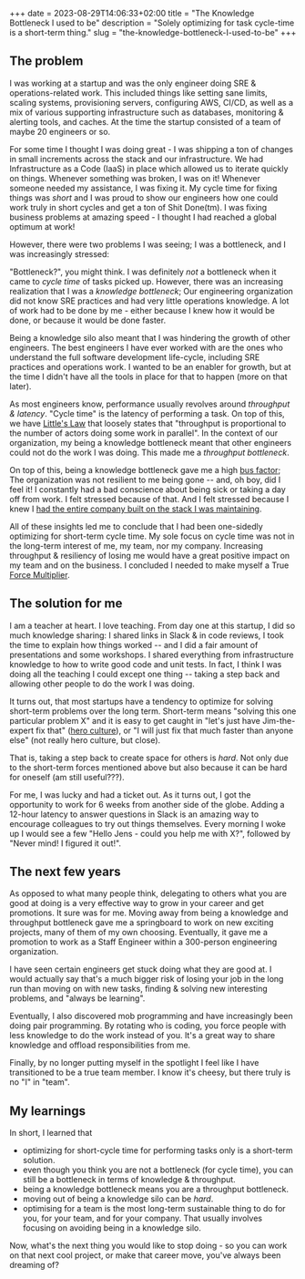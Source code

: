 +++ 
date = 2023-08-29T14:06:33+02:00
title = "The Knowledge Bottleneck I used to be"
description = "Solely optimizing for task cycle-time is a short-term thing."
slug = "the-knowledge-bottleneck-I-used-to-be"
+++
## The problem

I was working at a startup and was the only engineer doing SRE & operations-related work. This included things like setting sane limits, scaling systems, provisioning servers, configuring AWS, CI/CD, as well as a mix of various supporting infrastructure such as databases, monitoring & alerting tools, and caches. At the time the startup consisted of a team of maybe 20 engineers or so.

For some time I thought I was doing great - I was shipping a ton of changes in small increments across the stack and our infrastructure. We had Infrastructure as a Code (IaaS) in place which allowed us to iterate quickly on things. Whenever something was broken, I was on it! Whenever someone needed my assistance, I was fixing it. My cycle time for fixing things was _short_ and I was proud to show our engineers how one could work truly in short cycles and get a ton of Shit Done(tm). I was fixing business problems at amazing speed - I thought I had reached a global optimum at work!

However, there were two problems I was seeing; I was a bottleneck, and I was increasingly stressed:

"Bottleneck?", you might think. I was definitely _not_ a bottleneck when it came to _cycle time_ of tasks picked up. However, there was an increasing realization that I was a _knowledge bottleneck_; Our engineering organization did not know SRE practices and had very little operations knowledge. A lot of work had to be done by me - either because I knew how it would be done, or because it would be done faster.

Being a knowledge silo also meant that I was hindering the growth of other engineers. The best engineers I have ever worked with are the ones who understand the full software development life-cycle, including SRE practices and operations work. I wanted to be an enabler for growth, but at the time I didn't have all the tools in place for that to happen (more on that later).

As most engineers know, performance usually revolves around *throughput & latency*. "Cycle time" is the latency of performing a task. On top of this, we have [Little's Law][littles-law] that loosely states that "throughput is proportional to the number of actors doing some work in parallel". In the context of our organization, my being a knowledge bottleneck meant that other engineers could not do the work I was doing. This made me a _throughput bottleneck_.

[littles-law]: https://en.wikipedia.org/wiki/Little%27s_law

On top of this, being a knowledge bottleneck gave me a high [bus factor][bus-factor]; The organization was not resilient to me being gone -- and, oh boy, did I feel it! I constantly had a bad conscience about being sick or taking a day off from work. I felt stressed because of that. And I felt stressed because I knew I [had the entire company built on the stack I was maintaining][xkcd-card-house].

[bus-factor]: https://en.wikipedia.org/wiki/Bus_factor
[xkcd-card-house]: https://xkcd.com/2347/

All of these insights led me to conclude that I had been one-sidedly optimizing for short-term cycle time. My sole focus on cycle time was not in the long-term interest of me, my team, nor my company. Increasing throughput & resiliency of losing me would have a great positive impact on my team and on the business. I concluded I needed to make myself a True [Force Multiplier][force-multiplier].

[force-multiplier]: https://www.amazon.se/-/en/Tony-Chatman/dp/0998992704

## The solution for me

I am a teacher at heart. I love teaching. From day one at this startup, I did so much knowledge sharing: I shared links in Slack & in code reviews, I took the time to explain how things worked -- and I did a fair amount of presentations and some workshops. I shared everything from infrastructure knowledge to how to write good code and unit tests. In fact, I think I was doing all the teaching I could except one thing -- taking a step back and allowing other people to do the work I was doing.

It turns out, that most startups have a tendency to optimize for solving short-term problems over the long term. Short-term means "solving this one particular problem X" and it is easy to get caught in "let's just have Jim-the-expert fix that" ([hero culture][hero-culture]), or "I will just fix that much faster than anyone else" (not really hero culture, but close).

[hero-culture]: https://www.inteqgroup.com/blog/transforming-a-hero-culture

That is, taking a step back to create space for others is _hard_. Not only due to the short-term forces mentioned above but also because it can be hard for oneself (am still useful???).

For me, I was lucky and had a ticket out. As it turns out, I got the opportunity to work for 6 weeks from another side of the globe. Adding a 12-hour latency to answer questions in Slack is an amazing way to encourage colleagues to try out things themselves. Every morning I woke up I would see a few "Hello Jens - could you help me with X?", followed by "Never mind! I figured it out!".

## The next few years

As opposed to what many people think, delegating to others what you are good at doing is a very effective way to grow in your career and get promotions. It sure was for me. Moving away from being a knowledge and throughput bottleneck gave me a springboard to work on new exciting projects, many of them of my own choosing. Eventually, it gave me a promotion to work as a Staff Engineer within a 300-person engineering organization.

I have seen certain engineers get stuck doing what they are good at. I would actually say that's a much bigger risk of losing your job in the long run than moving on with new tasks, finding & solving new interesting problems, and "always be learning".

Eventually, I also discovered mob programming and have increasingly been doing pair programming. By rotating who is coding, you force people with less knowledge to do the work instead of you. It's a great way to share knowledge and offload responsibilities from me.

Finally, by no longer putting myself in the spotlight I feel like I have transitioned to be a true team member. I know it's cheesy, but there truly is no "I" in "team".

## My learnings

In short, I learned that

 * optimizing for short-cycle time for performing tasks only is a short-term solution.
 * even though you think you are not a bottleneck (for cycle time), you can still be a bottleneck in terms of knowledge & throughput.
 * being a knowledge bottleneck means you are a throughput bottleneck.
 * moving out of being a knowledge silo can be _hard_.
 * optimising for a team is the most long-term sustainable thing to do for you, for your team, and for your company. That usually involves focusing on avoiding being in a knowledge silo.

Now, what's the next thing you would like to stop doing - so you can work on that next cool project, or make that career move, you've always been dreaming of?
